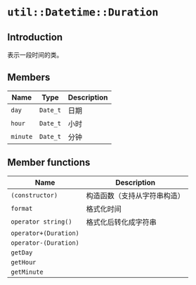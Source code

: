# `util::Datetime::Duration`

## Introduction

表示一段时间的类。

## Members

Name|Type|Description
--|--|--
`day`|`Date_t`|日期
`hour`|`Date_t`|小时
`minute`|`Date_t`|分钟

## Member functions

Name|Description
--|--
`(constructor)`|构造函数（支持从字符串构造）
`format`|格式化时间
`operator string()`|格式化后转化成字符串
`operator+(Duration)`|
`operator-(Duration)`|
`getDay`|
`getHour`|
`getMinute`|
